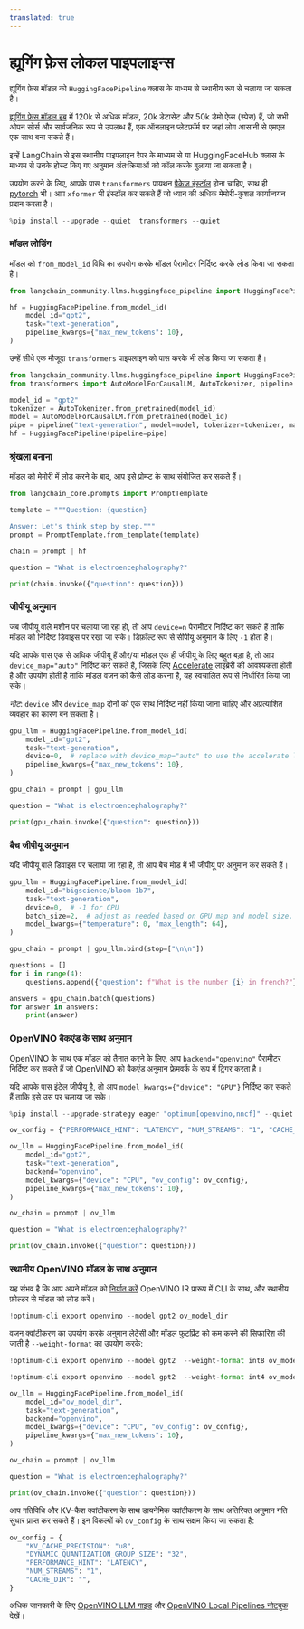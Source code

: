 ```yaml
---
translated: true
---
```


# ह्यूगिंग फ़ेस लोकल पाइपलाइन्स

ह्यूगिंग फ़ेस मॉडल को `HuggingFacePipeline` क्लास के माध्यम से स्थानीय रूप से चलाया जा सकता है।

[ह्यूगिंग फ़ेस मॉडल हब](https://huggingface.co/models) में 120k से अधिक मॉडल, 20k डेटासेट और 50k डेमो ऐप्स (स्पेस) हैं, जो सभी ओपन सोर्स और सार्वजनिक रूप से उपलब्ध हैं, एक ऑनलाइन प्लेटफ़ॉर्म पर जहां लोग आसानी से एमएल एक साथ बना सकते हैं।

इन्हें LangChain से इस स्थानीय पाइपलाइन रैपर के माध्यम से या HuggingFaceHub क्लास के माध्यम से उनके होस्ट किए गए अनुमान अंतःक्रियाओं को कॉल करके बुलाया जा सकता है।

उपयोग करने के लिए, आपके पास `transformers` पायथन [पैकेज इंस्टॉल](https://pypi.org/project/transformers/) होना चाहिए, साथ ही [pytorch](https://pytorch.org/get-started/locally/) भी। आप `xformer` भी इंस्टॉल कर सकते हैं जो ध्यान की अधिक मेमोरी-कुशल कार्यान्वयन प्रदान करता है।

```python
%pip install --upgrade --quiet  transformers --quiet
```

### मॉडल लोडिंग

मॉडल को `from_model_id` विधि का उपयोग करके मॉडल पैरामीटर निर्दिष्ट करके लोड किया जा सकता है।

```python
from langchain_community.llms.huggingface_pipeline import HuggingFacePipeline

hf = HuggingFacePipeline.from_model_id(
    model_id="gpt2",
    task="text-generation",
    pipeline_kwargs={"max_new_tokens": 10},
)
```

उन्हें सीधे एक मौजूदा `transformers` पाइपलाइन को पास करके भी लोड किया जा सकता है।

```python
from langchain_community.llms.huggingface_pipeline import HuggingFacePipeline
from transformers import AutoModelForCausalLM, AutoTokenizer, pipeline

model_id = "gpt2"
tokenizer = AutoTokenizer.from_pretrained(model_id)
model = AutoModelForCausalLM.from_pretrained(model_id)
pipe = pipeline("text-generation", model=model, tokenizer=tokenizer, max_new_tokens=10)
hf = HuggingFacePipeline(pipeline=pipe)
```

### श्रृंखला बनाना

मॉडल को मेमोरी में लोड करने के बाद, आप इसे प्रोम्प्ट के साथ संयोजित कर सकते हैं।

```python
from langchain_core.prompts import PromptTemplate

template = """Question: {question}

Answer: Let's think step by step."""
prompt = PromptTemplate.from_template(template)

chain = prompt | hf

question = "What is electroencephalography?"

print(chain.invoke({"question": question}))
```

### जीपीयू अनुमान

जब जीपीयू वाले मशीन पर चलाया जा रहा हो, तो आप `device=n` पैरामीटर निर्दिष्ट कर सकते हैं ताकि मॉडल को निर्दिष्ट डिवाइस पर रखा जा सके।
डिफ़ॉल्ट रूप से सीपीयू अनुमान के लिए `-1` होता है।

यदि आपके पास एक से अधिक जीपीयू हैं और/या मॉडल एक ही जीपीयू के लिए बहुत बड़ा है, तो आप `device_map="auto"` निर्दिष्ट कर सकते हैं, जिसके लिए [Accelerate](https://huggingface.co/docs/accelerate/index) लाइब्रेरी की आवश्यकता होती है और उपयोग होती है ताकि मॉडल वजन को कैसे लोड करना है, यह स्वचालित रूप से निर्धारित किया जा सके।

*नोट*: `device` और `device_map` दोनों को एक साथ निर्दिष्ट नहीं किया जाना चाहिए और अप्रत्याशित व्यवहार का कारण बन सकता है।

```python
gpu_llm = HuggingFacePipeline.from_model_id(
    model_id="gpt2",
    task="text-generation",
    device=0,  # replace with device_map="auto" to use the accelerate library.
    pipeline_kwargs={"max_new_tokens": 10},
)

gpu_chain = prompt | gpu_llm

question = "What is electroencephalography?"

print(gpu_chain.invoke({"question": question}))
```

### बैच जीपीयू अनुमान

यदि जीपीयू वाले डिवाइस पर चलाया जा रहा है, तो आप बैच मोड में भी जीपीयू पर अनुमान कर सकते हैं।

```python
gpu_llm = HuggingFacePipeline.from_model_id(
    model_id="bigscience/bloom-1b7",
    task="text-generation",
    device=0,  # -1 for CPU
    batch_size=2,  # adjust as needed based on GPU map and model size.
    model_kwargs={"temperature": 0, "max_length": 64},
)

gpu_chain = prompt | gpu_llm.bind(stop=["\n\n"])

questions = []
for i in range(4):
    questions.append({"question": f"What is the number {i} in french?"})

answers = gpu_chain.batch(questions)
for answer in answers:
    print(answer)
```

### OpenVINO बैकएंड के साथ अनुमान

OpenVINO के साथ एक मॉडल को तैनात करने के लिए, आप `backend="openvino"` पैरामीटर निर्दिष्ट कर सकते हैं जो OpenVINO को बैकएंड अनुमान फ्रेमवर्क के रूप में ट्रिगर करता है।

यदि आपके पास इंटेल जीपीयू है, तो आप `model_kwargs={"device": "GPU"}` निर्दिष्ट कर सकते हैं ताकि इसे उस पर चलाया जा सके।

```python
%pip install --upgrade-strategy eager "optimum[openvino,nncf]" --quiet
```

```python
ov_config = {"PERFORMANCE_HINT": "LATENCY", "NUM_STREAMS": "1", "CACHE_DIR": ""}

ov_llm = HuggingFacePipeline.from_model_id(
    model_id="gpt2",
    task="text-generation",
    backend="openvino",
    model_kwargs={"device": "CPU", "ov_config": ov_config},
    pipeline_kwargs={"max_new_tokens": 10},
)

ov_chain = prompt | ov_llm

question = "What is electroencephalography?"

print(ov_chain.invoke({"question": question}))
```

### स्थानीय OpenVINO मॉडल के साथ अनुमान

यह संभव है कि आप अपने मॉडल को [निर्यात करें](https://github.com/huggingface/optimum-intel?tab=readme-ov-file#export) OpenVINO IR प्रारूप में CLI के साथ, और स्थानीय फ़ोल्डर से मॉडल को लोड करें।

```python
!optimum-cli export openvino --model gpt2 ov_model_dir
```

वजन क्वांटीकरण का उपयोग करके अनुमान लेटेंसी और मॉडल फुटप्रिंट को कम करने की सिफारिश की जाती है `--weight-format` का उपयोग करके:

```python
!optimum-cli export openvino --model gpt2  --weight-format int8 ov_model_dir # for 8-bit quantization

!optimum-cli export openvino --model gpt2  --weight-format int4 ov_model_dir # for 4-bit quantization
```

```python
ov_llm = HuggingFacePipeline.from_model_id(
    model_id="ov_model_dir",
    task="text-generation",
    backend="openvino",
    model_kwargs={"device": "CPU", "ov_config": ov_config},
    pipeline_kwargs={"max_new_tokens": 10},
)

ov_chain = prompt | ov_llm

question = "What is electroencephalography?"

print(ov_chain.invoke({"question": question}))
```

आप गतिविधि और KV-कैश क्वांटीकरण के साथ डायनेमिक क्वांटीकरण के साथ अतिरिक्त अनुमान गति सुधार प्राप्त कर सकते हैं। इन विकल्पों को `ov_config` के साथ सक्षम किया जा सकता है:

```python
ov_config = {
    "KV_CACHE_PRECISION": "u8",
    "DYNAMIC_QUANTIZATION_GROUP_SIZE": "32",
    "PERFORMANCE_HINT": "LATENCY",
    "NUM_STREAMS": "1",
    "CACHE_DIR": "",
}
```

अधिक जानकारी के लिए [OpenVINO LLM गाइड](https://docs.openvino.ai/2024/learn-openvino/llm_inference_guide.html) और [OpenVINO Local Pipelines नोटबुक](/docs/integrations/llms/openvino/) देखें।
